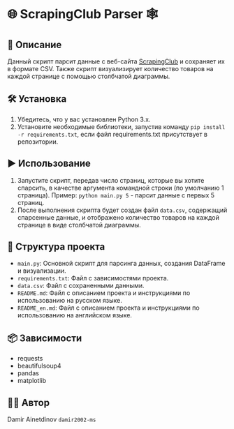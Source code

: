 # 🌐 ScrapingClub Parser 🕸️

## 📝 Описание
Данный скрипт парсит данные с веб-сайта [ScrapingClub](https://scrapingclub.com/exercise/list_basic/) и сохраняет их в формате CSV. Также скрипт визуализирует количество товаров на каждой странице с помощью столбчатой диаграммы.

## 🛠️ Установка
1. Убедитесь, что у вас установлен Python 3.x.
2. Установите необходимые библиотеки, запустив команду `pip install -r requirements.txt`, если файл requirements.txt присутствует в репозитории.

## ▶️ Использование
1. Запустите скрипт, передав число страниц, которые вы хотите спарсить, в качестве аргумента командной строки (по умолчанию 1 страница).
   Пример: `python main.py 5` - парсит данные с первых 5 страниц.
2. После выполнения скрипта будет создан файл `data.csv`, содержащий спарсенные данные, и отображено количество товаров на каждой странице в виде столбчатой диаграммы.

## 📂 Структура проекта
- `main.py`: Основной скрипт для парсинга данных, создания DataFrame и визуализации.
- `requirements.txt`: Файл с зависимостями проекта.
- `data.csv`: Файл с сохраненными данными.
- `README.md`: Файл с описанием проекта и инструкциями по использованию на русском языке.
- `README_en.md`: Файл с описанием проекта и инструкциями по использованию на английском языке.

## 📦 Зависимости
- requests
- beautifulsoup4
- pandas
- matplotlib

## 👨‍💻 Автор
Damir Ainetdinov
`damir2002-ms`